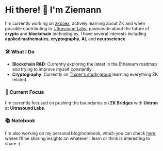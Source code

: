 # Hi there! 👋 I'm Ziemann

I'm currently working on [zkpoex](https://github.com/ziemen4/zkpoex), actively learning about ZK and when possible contributing to [Ultrasound Labs](https://github.com/ultrasoundlabs), passionate about the future of **crypto** and **blockchain** technologies. 
I have several interests including **applied mathematics**, **cryptography**, **AI**, and **neuroscience**.

### 🛠 What I Do
- **Blockchain R&D**: Currently exploring the latest in the Ethereum roadmap and trying to improve myself constantly.
- **Cryptography**: Currently on [Thaler's study group](https://discord.com/channels/740913612368904192/902875064452677672) learning everything ZK related

### 🌱 Current Focus
I'm currently focused on pushing the boundaries on **ZK Bridges** with **Untron** at **Ultrasound Labs**.

### 📚 Notebook
I'm also working on my personal blog/notebook, which you can check [here](https://ziemen4.github.io/z-notes/), where I'll be sharing insights on whatever I learn or think is interesting to share :)
